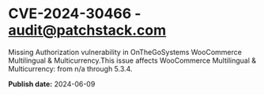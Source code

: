 # CVE-2024-30466 - audit@patchstack.com

Missing Authorization vulnerability in OnTheGoSystems WooCommerce Multilingual & Multicurrency.This issue affects WooCommerce Multilingual & Multicurrency: from n/a through 5.3.4.

**Publish date:** 2024-06-09

